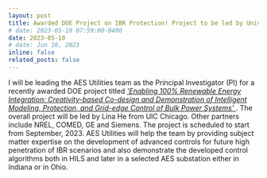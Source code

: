 ```yaml
---
layout: post
title: Awarded DOE Project on IBR Protection! Project to be led by University of Illinois Chicago.
# date: 2023-05-10 07:59:00-0400
date: 2023-05-10 
# date: Jun 10, 2023
inline: false
related_posts: false
---
```


<!-- A simple inline announcement with Markdown emoji! :sparkles: :smile: -->
I will be leading the AES Utilities team as the Principal Investigator (PI) for a recently awarded DOE project titled <a href="https://www.energy.gov/eere/solar/solar-and-wind-grid-services-and-reliability-demonstration-funding-program"><i>'Enabling 100% Renewable Energy Integration: Creativity-based Co-design and Demonstration of Intelligent Modeling, Protection, and Grid-edge Control of Bulk Power Systems'</i> </a>. The overall project will be led by Lina He from UIC Chicago. Other partners include NREL, COMED, GE and Siemens. The project is scheduled to start from September, 2023. AES Utilities will help the team by providing subject matter expertise on the development of advanced controls for future high penetration of IBR scenarios and also demonstrate the developed control algorithms both in HILS and later in a selected AES substation either in Indiana or in Ohio.
